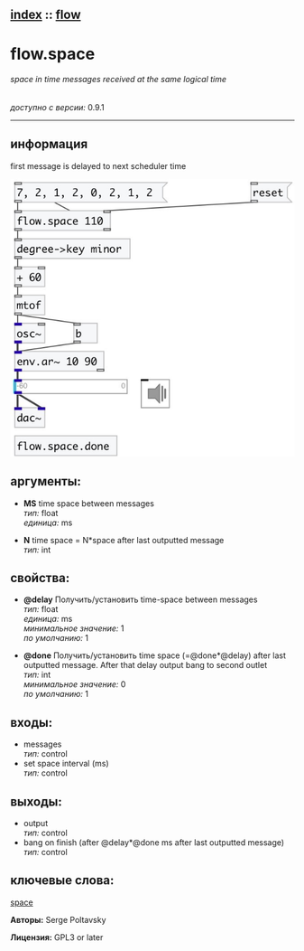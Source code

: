 [index](index.html) :: [flow](category_flow.html)
---

# flow.space

###### space in time messages received at the same logical time

*доступно с версии:* 0.9.1

---


## информация
first message is delayed to next scheduler time


[![example](../examples/img/flow.space.jpg)](../examples/pd/flow.space.pd)



## аргументы:

* **MS**
time space between messages<br>
_тип:_ float<br>
_единица:_ ms<br>

* **N**
time space = N*space after last outputted message<br>
_тип:_ int<br>





## свойства:

* **@delay** 
Получить/установить time-space between messages<br>
_тип:_ float<br>
_единица:_ ms<br>
_минимальное значение:_ 1<br>
_по умолчанию:_ 1<br>

* **@done** 
Получить/установить time space (=@done*@delay) after last outputted message. After that delay
output bang to second outlet<br>
_тип:_ int<br>
_минимальное значение:_ 0<br>
_по умолчанию:_ 1<br>



## входы:

* messages<br>
_тип:_ control
* set space interval (ms)<br>
_тип:_ control



## выходы:

* output<br>
_тип:_ control
* bang on finish (after @delay*@done ms after last outputted message)<br>
_тип:_ control



## ключевые слова:

[space](keywords/space.html)






**Авторы:** Serge Poltavsky




**Лицензия:** GPL3 or later






